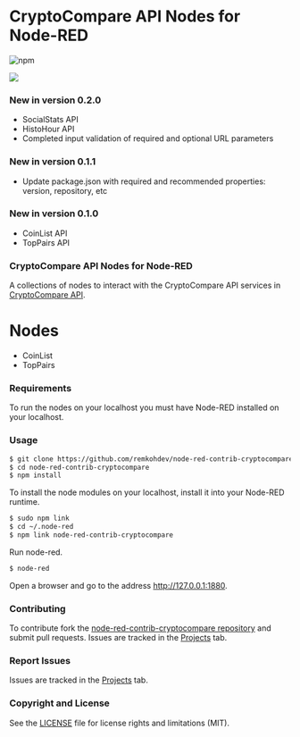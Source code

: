 CryptoCompare API Nodes for Node-RED
====================================

![npm](https://img.shields.io/badge/node--red--contrib-npm-blue.svg)

<a target="blank" href="https://www.paypal.me/remkohdev"><img src="https://img.shields.io/badge/Donate-PayPal-blue.svg"/></a>


### New in version 0.2.0

- SocialStats API
- HistoHour API
- Completed input validation of required and optional URL parameters

### New in version 0.1.1

- Update package.json with required and recommended properties: version, repository, etc

### New in version 0.1.0

- CoinList API
- TopPairs API

### CryptoCompare API Nodes for Node-RED

A collections of nodes to interact with the CryptoCompare API services in [CryptoCompare API](https://www.cryptocompare.com/api/).

# Nodes

- CoinList
- TopPairs 

### Requirements

To run the nodes on your localhost you must have Node-RED installed on your localhost. 

### Usage

```bash
$ git clone https://github.com/remkohdev/node-red-contrib-cryptocompare.git
$ cd node-red-contrib-cryptocompare
$ npm install
```

To install the node modules on your localhost, install it into your Node-RED runtime.

```bash
$ sudo npm link
$ cd ~/.node-red
$ npm link node-red-contrib-cryptocompare
```

Run node-red.

```bash
$ node-red
```

Open a browser and go to the address http://127.0.0.1:1880.


### Contributing

To contribute fork the [node-red-contrib-cryptocompare repository](https://github.com/remkohdev/node-red-contrib-cryptocompare.git) and submit pull requests. Issues are tracked in the [Projects](https://github.com/remkohdev/node-red-contrib-cryptocompare/projects/1) tab.


### Report Issues

Issues are tracked in the [Projects](https://github.com/remkohdev/node-red-contrib-cryptocompare/projects/1) tab.

### Copyright and License

See the [LICENSE](LICENSE.md) file for license rights and limitations (MIT).
